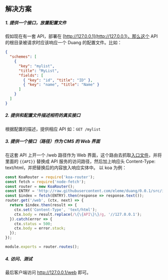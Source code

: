 ## 解决方案

##### 1. 提供一个接口，放置配置文件

假如现在有一套 API，部署在 [http://127.0.0.1](http://127.0.0.1)，那么这个 API 的根目录被请求时应该响应一个 Duang 的配置文件。比如：

```json
{
  "schemes": [
    {
      "key": "mylist",
      "title": "MyList",
      "fields": [
        { "key": "id", "title": "ID" },
        { "key": "name", "title": "Name" }
      ]
    }
  ]
}
```


##### 2. 提供和配置文件描述相符的真实接口

根据配置的描述，提供相应 API 如：`GET /mylist`


##### 3. 提供一个接口（路径）作为 CMS 的 Web 界面

在这套 API 上开一个 /web 路径作为 Web 界面，这个路由去抓取[入口文件](https://raw.githubusercontent.com/eleme/duang/0.0.1/src/index.html)，并将里面的 `{{API}}` 替换成 API 服务的访问路径，然后加上响应头 Content-Type: text/html，并把替换后的内容放入响应实体中。
以 koa 为例：

```js
const KoaRouter = require('koa-router');
const fetch = require('node-fetch');
const router = new KoaRouter();
const ENTRY = 'http://raw.githubusercontent.com/eleme/duang/0.0.1/src/index.html';
const $index = fetch(ENTRY).then(response => response.text());
router.get('/web', (ctx, next) => {
  return $index.then(result => {
    ctx.set('Content-Type', 'text/html');
    ctx.body = result.replace(/\{\{API\}\}/g, '//127.0.0.1');
  }).catch(error => {
    ctx.status = 500;
    ctx.body = error.stack;
  });
});

module.exports = router.routes();                                 
```


##### 4. 访问、测试

最后客户端访问 http://127.0.0.1/web 即可。
